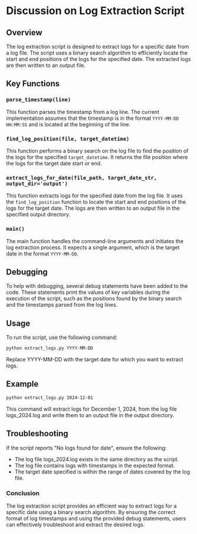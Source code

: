 # Discussion on Log Extraction Script

## Overview

The log extraction script is designed to extract logs for a specific date from a log file. The script uses a binary search algorithm to efficiently locate the start and end positions of the logs for the specified date. The extracted logs are then written to an output file.

## Key Functions

### `parse_timestamp(line)`

This function parses the timestamp from a log line. The current implementation assumes that the timestamp is in the format `YYYY-MM-DD HH:MM:SS` and is located at the beginning of the line.

### `find_log_position(file, target_datetime)`

This function performs a binary search on the log file to find the position of the logs for the specified `target_datetime`. It returns the file position where the logs for the target date start or end.

### `extract_logs_for_date(file_path, target_date_str, output_dir='output')`

This function extracts logs for the specified date from the log file. It uses the `find_log_position` function to locate the start and end positions of the logs for the target date. The logs are then written to an output file in the specified output directory.

### `main()`

The main function handles the command-line arguments and initiates the log extraction process. It expects a single argument, which is the target date in the format `YYYY-MM-DD`.

## Debugging

To help with debugging, several debug statements have been added to the code. These statements print the values of key variables during the execution of the script, such as the positions found by the binary search and the timestamps parsed from the log lines.

## Usage

To run the script, use the following command:

```sh
python extract_logs.py YYYY-MM-DD
```

Replace YYYY-MM-DD with the target date for which you want to extract logs.

## Example

```sh
python extract_logs.py 2024-12-01
```

This command will extract logs for December 1, 2024, from the log file logs_2024.log and write them to an output file in the output directory.

## Troubleshooting

If the script reports "No logs found for date", ensure the following:

- The log file logs_2024.log exists in the same directory as the script.
- The log file contains logs with timestamps in the expected format.
- The target date specified is within the range of dates covered by the log file.

### Conclusion

The log extraction script provides an efficient way to extract logs for a specific date using a binary search algorithm. By ensuring the correct format of log timestamps and using the provided debug statements, users can effectively troubleshoot and extract the desired logs.
